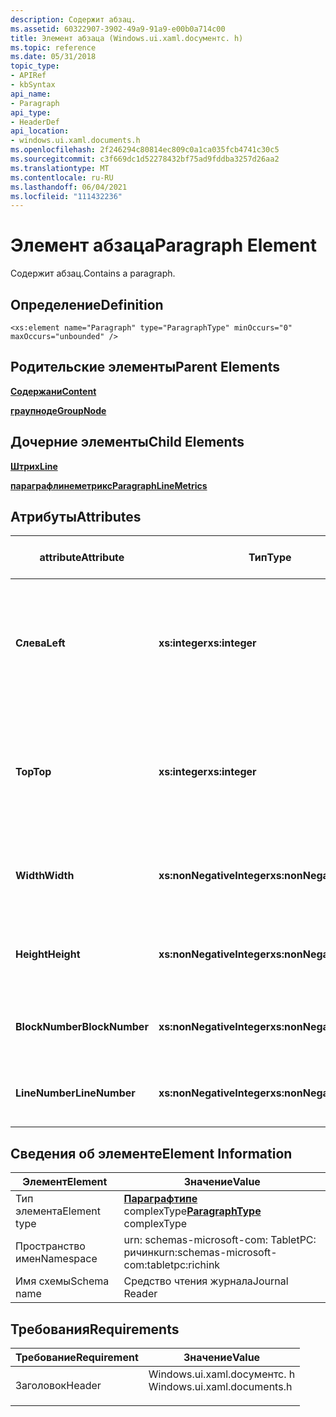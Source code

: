 ```yaml
---
description: Содержит абзац.
ms.assetid: 60322907-3902-49a9-91a9-e00b0a714c00
title: Элемент абзаца (Windows.ui.xaml.docументс. h)
ms.topic: reference
ms.date: 05/31/2018
topic_type:
- APIRef
- kbSyntax
api_name:
- Paragraph
api_type:
- HeaderDef
api_location:
- windows.ui.xaml.documents.h
ms.openlocfilehash: 2f246294c80814ec809c0a1ca035fcb4741c30c5
ms.sourcegitcommit: c3f669dc1d52278432bf75ad9fddba3257d26aa2
ms.translationtype: MT
ms.contentlocale: ru-RU
ms.lasthandoff: 06/04/2021
ms.locfileid: "111432236"
---
```

# <a name="paragraph-element"></a><span data-ttu-id="a2858-103">Элемент абзаца</span><span class="sxs-lookup"><span data-stu-id="a2858-103">Paragraph Element</span></span>

<span data-ttu-id="a2858-104">Содержит абзац.</span><span class="sxs-lookup"><span data-stu-id="a2858-104">Contains a paragraph.</span></span>

## <a name="definition"></a><span data-ttu-id="a2858-105">Определение</span><span class="sxs-lookup"><span data-stu-id="a2858-105">Definition</span></span>

``` syntax
<xs:element name="Paragraph" type="ParagraphType" minOccurs="0" maxOccurs="unbounded" />
```

## <a name="parent-elements"></a><span data-ttu-id="a2858-106">Родительские элементы</span><span class="sxs-lookup"><span data-stu-id="a2858-106">Parent Elements</span></span>

[<span data-ttu-id="a2858-107">**Содержани**</span><span class="sxs-lookup"><span data-stu-id="a2858-107">**Content**</span></span>](content-element--journal-reader.md)

[<span data-ttu-id="a2858-108">**граупноде**</span><span class="sxs-lookup"><span data-stu-id="a2858-108">**GroupNode**</span></span>](groupnode-element.md)

## <a name="child-elements"></a><span data-ttu-id="a2858-109">Дочерние элементы</span><span class="sxs-lookup"><span data-stu-id="a2858-109">Child Elements</span></span>

[<span data-ttu-id="a2858-110">**Штрих**</span><span class="sxs-lookup"><span data-stu-id="a2858-110">**Line**</span></span>](line-element.md)

[<span data-ttu-id="a2858-111">**параграфлинеметрикс**</span><span class="sxs-lookup"><span data-stu-id="a2858-111">**ParagraphLineMetrics**</span></span>](paragraphlinemetrics-element.md)

## <a name="attributes"></a><span data-ttu-id="a2858-112">Атрибуты</span><span class="sxs-lookup"><span data-stu-id="a2858-112">Attributes</span></span>



| <span data-ttu-id="a2858-113">attribute</span><span class="sxs-lookup"><span data-stu-id="a2858-113">Attribute</span></span>       | <span data-ttu-id="a2858-114">Тип</span><span class="sxs-lookup"><span data-stu-id="a2858-114">Type</span></span>                      | <span data-ttu-id="a2858-115">Обязательно</span><span class="sxs-lookup"><span data-stu-id="a2858-115">Required</span></span> | <span data-ttu-id="a2858-116">Описание</span><span class="sxs-lookup"><span data-stu-id="a2858-116">Description</span></span>                                                                             | <span data-ttu-id="a2858-117">Возможные значения</span><span class="sxs-lookup"><span data-stu-id="a2858-117">Possible Values</span></span>           |
|-----------------|---------------------------|----------|-----------------------------------------------------------------------------------------|---------------------------|
| <span data-ttu-id="a2858-118">**Слева**</span><span class="sxs-lookup"><span data-stu-id="a2858-118">**Left**</span></span>        | <span data-ttu-id="a2858-119">**xs:integer**</span><span class="sxs-lookup"><span data-stu-id="a2858-119">**xs:integer**</span></span>            | <span data-ttu-id="a2858-120">Обязательно</span><span class="sxs-lookup"><span data-stu-id="a2858-120">Required</span></span> | <span data-ttu-id="a2858-121">Расстояние от начала до крайней левой точки в ограничивающем прямоугольнике для элемента.</span><span class="sxs-lookup"><span data-stu-id="a2858-121">The distance from the origin to the leftmost point in the bounding box for the element.</span></span> | <span data-ttu-id="a2858-122">Любое целое число.</span><span class="sxs-lookup"><span data-stu-id="a2858-122">Any integer.</span></span>              |
| <span data-ttu-id="a2858-123">**Top**</span><span class="sxs-lookup"><span data-stu-id="a2858-123">**Top**</span></span>         | <span data-ttu-id="a2858-124">**xs:integer**</span><span class="sxs-lookup"><span data-stu-id="a2858-124">**xs:integer**</span></span>            | <span data-ttu-id="a2858-125">Обязательно</span><span class="sxs-lookup"><span data-stu-id="a2858-125">Required</span></span> | <span data-ttu-id="a2858-126">Расстояние от начала до самой верхней точки ограничивающего прямоугольника для элемента.</span><span class="sxs-lookup"><span data-stu-id="a2858-126">The distance from the origin to the topmost point in the bounding box for the element.</span></span>  | <span data-ttu-id="a2858-127">Любое целое число.</span><span class="sxs-lookup"><span data-stu-id="a2858-127">Any integer.</span></span>              |
| <span data-ttu-id="a2858-128">**Width**</span><span class="sxs-lookup"><span data-stu-id="a2858-128">**Width**</span></span>       | <span data-ttu-id="a2858-129">**xs:nonNegativeInteger**</span><span class="sxs-lookup"><span data-stu-id="a2858-129">**xs:nonNegativeInteger**</span></span> | <span data-ttu-id="a2858-130">Обязательно</span><span class="sxs-lookup"><span data-stu-id="a2858-130">Required</span></span> | <span data-ttu-id="a2858-131">Ширина ограничивающего прямоугольника для элемента.</span><span class="sxs-lookup"><span data-stu-id="a2858-131">The width of the bounding box for the element.</span></span>                                          | <span data-ttu-id="a2858-132">Любое неотрицательное целое число.</span><span class="sxs-lookup"><span data-stu-id="a2858-132">Any non-negative integer.</span></span> |
| <span data-ttu-id="a2858-133">**Height**</span><span class="sxs-lookup"><span data-stu-id="a2858-133">**Height**</span></span>      | <span data-ttu-id="a2858-134">**xs:nonNegativeInteger**</span><span class="sxs-lookup"><span data-stu-id="a2858-134">**xs:nonNegativeInteger**</span></span> | <span data-ttu-id="a2858-135">Обязательно</span><span class="sxs-lookup"><span data-stu-id="a2858-135">Required</span></span> | <span data-ttu-id="a2858-136">Высота ограничивающего прямоугольника для элемента.</span><span class="sxs-lookup"><span data-stu-id="a2858-136">The height of the bounding box for the element.</span></span>                                         | <span data-ttu-id="a2858-137">Любое неотрицательное целое число.</span><span class="sxs-lookup"><span data-stu-id="a2858-137">Any non-negative integer.</span></span> |
| <span data-ttu-id="a2858-138">**BlockNumber**</span><span class="sxs-lookup"><span data-stu-id="a2858-138">**BlockNumber**</span></span> | <span data-ttu-id="a2858-139">**xs:nonNegativeInteger**</span><span class="sxs-lookup"><span data-stu-id="a2858-139">**xs:nonNegativeInteger**</span></span> | <span data-ttu-id="a2858-140">Обязательно</span><span class="sxs-lookup"><span data-stu-id="a2858-140">Required</span></span> | <span data-ttu-id="a2858-141">Номер блока.</span><span class="sxs-lookup"><span data-stu-id="a2858-141">Block number.</span></span>                                                                           | <span data-ttu-id="a2858-142">Любое неотрицательное целое число.</span><span class="sxs-lookup"><span data-stu-id="a2858-142">Any non-negative integer.</span></span> |
| <span data-ttu-id="a2858-143">**LineNumber**</span><span class="sxs-lookup"><span data-stu-id="a2858-143">**LineNumber**</span></span>  | <span data-ttu-id="a2858-144">**xs:nonNegativeInteger**</span><span class="sxs-lookup"><span data-stu-id="a2858-144">**xs:nonNegativeInteger**</span></span> | <span data-ttu-id="a2858-145">Обязательно</span><span class="sxs-lookup"><span data-stu-id="a2858-145">Required</span></span> | <span data-ttu-id="a2858-146">Строка, с которой начинается абзац.</span><span class="sxs-lookup"><span data-stu-id="a2858-146">The line on which the paragraph begins.</span></span>                                                 | <span data-ttu-id="a2858-147">Любое неотрицательное целое число.</span><span class="sxs-lookup"><span data-stu-id="a2858-147">Any non-negative integer.</span></span> |



 

## <a name="element-information"></a><span data-ttu-id="a2858-148">Сведения об элементе</span><span class="sxs-lookup"><span data-stu-id="a2858-148">Element Information</span></span>



|  <span data-ttu-id="a2858-149">Элемент</span><span class="sxs-lookup"><span data-stu-id="a2858-149">Element</span></span>     | <span data-ttu-id="a2858-150">Значение</span><span class="sxs-lookup"><span data-stu-id="a2858-150">Value</span></span>                                                     |
|--------------|-----------------------------------------------------------------|
| <span data-ttu-id="a2858-151">Тип элемента</span><span class="sxs-lookup"><span data-stu-id="a2858-151">Element type</span></span> | <span data-ttu-id="a2858-152">[**Параграфтипе**](paragraphtype-complex-type.md) complexType</span><span class="sxs-lookup"><span data-stu-id="a2858-152">[**ParagraphType**](paragraphtype-complex-type.md) complexType</span></span> |
| <span data-ttu-id="a2858-153">Пространство имен</span><span class="sxs-lookup"><span data-stu-id="a2858-153">Namespace</span></span>    | <span data-ttu-id="a2858-154">urn: schemas-microsoft-com: TabletPC: ричинк</span><span class="sxs-lookup"><span data-stu-id="a2858-154">urn:schemas-microsoft-com:tabletpc:richink</span></span>                      |
| <span data-ttu-id="a2858-155">Имя схемы</span><span class="sxs-lookup"><span data-stu-id="a2858-155">Schema name</span></span>  | <span data-ttu-id="a2858-156">Средство чтения журнала</span><span class="sxs-lookup"><span data-stu-id="a2858-156">Journal Reader</span></span>                                                  |



 

## <a name="requirements"></a><span data-ttu-id="a2858-157">Требования</span><span class="sxs-lookup"><span data-stu-id="a2858-157">Requirements</span></span>



| <span data-ttu-id="a2858-158">Требование</span><span class="sxs-lookup"><span data-stu-id="a2858-158">Requirement</span></span> | <span data-ttu-id="a2858-159">Значение</span><span class="sxs-lookup"><span data-stu-id="a2858-159">Value</span></span> |
|-------------------|--------------------------------------------------------------------------------------------------------|
| <span data-ttu-id="a2858-160">Заголовок</span><span class="sxs-lookup"><span data-stu-id="a2858-160">Header</span></span><br/> | <dl> <span data-ttu-id="a2858-161"><dt>Windows.ui.xaml.docументс. h</dt></span><span class="sxs-lookup"><span data-stu-id="a2858-161"><dt>Windows.ui.xaml.documents.h</dt></span></span> </dl> |



 

 




